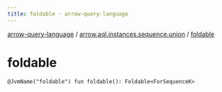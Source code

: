 ```yaml
---
title: foldable - arrow-query-language
---
```


[arrow-query-language](../index.html) / [arrow.aql.instances.sequence.union](index.html) / [foldable](./foldable.html)

# foldable

`@JvmName("foldable") fun foldable(): Foldable<ForSequenceK>`